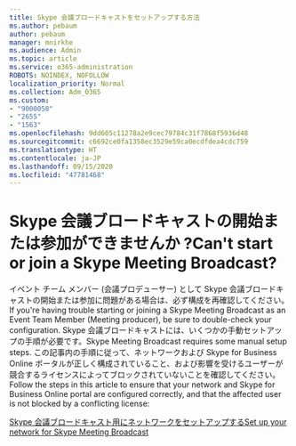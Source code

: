 ```yaml
---
title: Skype 会議ブロードキャストをセットアップする方法
ms.author: pebaum
author: pebaum
manager: mnirkhe
ms.audience: Admin
ms.topic: article
ms.service: o365-administration
ROBOTS: NOINDEX, NOFOLLOW
localization_priority: Normal
ms.collection: Adm_O365
ms.custom:
- "9000058"
- "2655"
- "1563"
ms.openlocfilehash: 9dd605c11278a2e9cec79784c31f7868f5936d48
ms.sourcegitcommit: c6692ce0fa1358ec3529e59ca0ecdfdea4cdc759
ms.translationtype: HT
ms.contentlocale: ja-JP
ms.lasthandoff: 09/15/2020
ms.locfileid: "47781468"
---
```

# <a name="cant-start-or-join-a-skype-meeting-broadcast"></a><span data-ttu-id="01a96-102">Skype 会議ブロードキャストの開始または参加ができませんか ?</span><span class="sxs-lookup"><span data-stu-id="01a96-102">Can't start or join a Skype Meeting Broadcast?</span></span>

<span data-ttu-id="01a96-103">イベント チーム メンバー (会議プロデューサー) として Skype 会議ブロードキャストの開始または参加に問題がある場合は、必ず構成を再確認してください。</span><span class="sxs-lookup"><span data-stu-id="01a96-103">If you're having trouble starting or joining a Skype Meeting Broadcast as an Event Team Member (Meeting producer), be sure to double-check your configuration.</span></span> <span data-ttu-id="01a96-104">Skype 会議ブロードキャストには、いくつかの手動セットアップの手順が必要です。</span><span class="sxs-lookup"><span data-stu-id="01a96-104">Skype Meeting Broadcast requires some manual setup steps.</span></span> <span data-ttu-id="01a96-105">この記事内の手順に従って、ネットワークおよび Skype for Business Online ポータルが正しく構成されていること、および影響を受けるユーザーが競合するライセンスによってブロックされていないことを確認してください。</span><span class="sxs-lookup"><span data-stu-id="01a96-105">Follow the steps in this article to ensure that your network and Skype for Business Online portal are configured correctly, and that the affected user is not blocked by a conflicting license:</span></span>

[<span data-ttu-id="01a96-106">Skype 会議ブロードキャスト用にネットワークをセットアップする</span><span class="sxs-lookup"><span data-stu-id="01a96-106">Set up your network for Skype Meeting Broadcast</span></span>](https://docs.microsoft.com/SkypeForBusiness/set-up-your-network-for-skype-meeting-broadcast/set-up-your-network-for-skype-meeting-broadcast)